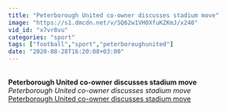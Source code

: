 ```yaml
---
title: "Peterborough United co-owner discusses stadium move"
image: "https://s1.dmcdn.net/v/SQ62w1VH0XfuKZKmJ/x240"
vid_id: "x7vr8vu"
categories: "sport"
tags: ["football","sport","peterboroughunited"]
date: "2020-08-28T16:20:08+03:00"
---
```

<br><b>Peterborough United co-owner discusses stadium move</b><br> <i>Peterborough United co-owner discusses stadium move</i><br> <u>Peterborough United co-owner discusses stadium move</u>
